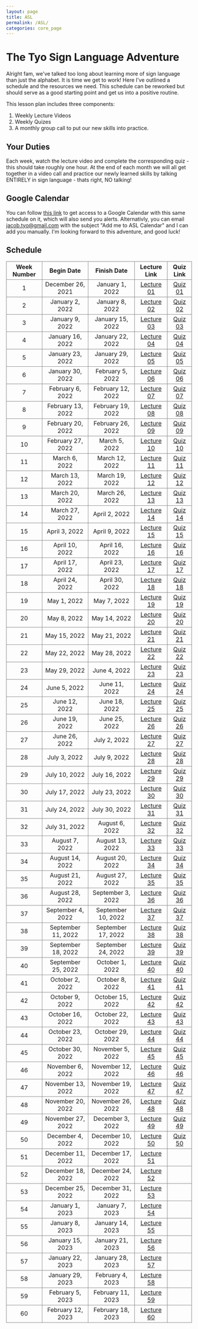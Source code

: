 ```yaml
---
layout: page
title: ASL
permalink: /ASL/
categories: core_page
---
```


<style>
td, th {
    border: 1px solid grey
}
</style>

# The Tyo Sign Language Adventure

Alright fam, we've talked too long about learning more of sign language than just the alphabet. It is time we get to work! Here I've outlined a schedule and the resources we need. This schedule can be reworked but should serve as a good starting point and get us into a positive routine. 


This lesson plan includes three components:
1. Weekly Lecture Videos
2. Weekly Quizes
3. A monthly group call to put our new skills into practice. 

## Your Duties

Each week, watch the lecture video and complete the corresponding quiz - this should take roughly one hour. At the end of each month we will all get together in a video call and practice our newly learned skills by talking ENTIRELY in sign language - thats right, NO talking! 

## Google Calendar

You can follow [this link](https://calendar.google.com/calendar/u/0?cid=bW1rZm0yNGt0MGpsNjBidHU1ajhoaWM1ODRAZ3JvdXAuY2FsZW5kYXIuZ29vZ2xlLmNvbQ) to get access to a Google Calendar with this same schedule on it, which will also send you alerts. Alternativly, you can email jacob.tyo@gmail.com with the subject "Add me to ASL Calendar" and I can add you manually. I'm looking forward to this adventure, and good luck!


## Schedule 

| Week Number | Begin Date         | Finish Date        | Lecture Link                                                        | Quiz Link                                                        |
|:-------------:|:--------------------:|:--------------------:|:---------------------------------------------------------------------:|:------------------------------------------------------------------:|
| 1           | December 26, 2021  | January 1, 2022    | [Lecture 01](https://www.lifeprint.com/asl101/lessons/lesson01.htm) | [Quiz 01](http://asl.gs/quizzes-practice/quiz01frame.htm)        |
| 2           | January 2, 2022    | January 8, 2022    | [Lecture 02](https://www.lifeprint.com/asl101/lessons/lesson02.htm) | [Quiz 02](http://asl.gs/quizzes-practice/quiz02frame.htm)        |
| 3           | January 9, 2022    | January 15, 2022   | [Lecture 03](https://www.lifeprint.com/asl101/lessons/lesson03.htm) | [Quiz 03](http://asl.gs/quizzes-practice/quiz03frame.htm)        |
| 4           | January 16, 2022   | January 22, 2022   | [Lecture 04](https://www.lifeprint.com/asl101/lessons/lesson04.htm) | [Quiz 04](http://asl.gs/quizzes-practice/quiz04frame.htm)        |
| 5           | January 23, 2022   | January 29, 2022   | [Lecture 05](https://www.lifeprint.com/asl101/lessons/lesson05.htm) | [Quiz 05](http://asl.gs/quizzes-practice/quiz05frame.htm)        |
| 6           | January 30, 2022   | February 5, 2022   | [Lecture 06](https://www.lifeprint.com/asl101/lessons/lesson06.htm) | [Quiz 06](http://asl.gs/quizzes-practice/quiz06frame.htm)        |
| 7           | February 6, 2022   | February 12, 2022  | [Lecture 07](https://www.lifeprint.com/asl101/lessons/lesson07.htm) | [Quiz 07](http://asl.gs/quizzes-practice/quiz07frame.htm)        |
| 8           | February 13, 2022  | February 19, 2022  | [Lecture 08](https://www.lifeprint.com/asl101/lessons/lesson08.htm) | [Quiz 08](http://asl.gs/quizzes-practice/quiz08frame.htm)        |
| 9           | February 20, 2022  | February 26, 2022  | [Lecture 09](https://www.lifeprint.com/asl101/lessons/lesson09.htm) | [Quiz 09](http://asl.gs/quizzes-practice/quiz09frame.htm)        |
| 10          | February 27, 2022  | March 5, 2022      | [Lecture 10](https://www.lifeprint.com/asl101/lessons/lesson10.htm) | [Quiz 10](http://asl.gs/quizzes-practice/quiz10frame.htm)        |
| 11          | March 6, 2022      | March 12, 2022     | [Lecture 11](https://www.lifeprint.com/asl101/lessons/lesson11.htm) | [Quiz 11](http://asl.gs/quizzes-practice/quiz11frame.htm)        |
| 12          | March 13, 2022     | March 19, 2022     | [Lecture 12](https://www.lifeprint.com/asl101/lessons/lesson12.htm) | [Quiz 12](http://asl.gs/quizzes-practice/quiz12frame.htm)        |
| 13          | March 20, 2022     | March 26, 2022     | [Lecture 13](https://www.lifeprint.com/asl101/lessons/lesson13.htm) | [Quiz 13](http://asl.gs/quizzes-practice/quiz13frame.htm)        |
| 14          | March 27, 2022     | April 2, 2022      | [Lecture 14](https://www.lifeprint.com/asl101/lessons/lesson14.htm) | [Quiz 14](http://asl.gs/quizzes-practice/quiz14frame.htm)        |
| 15          | April 3, 2022      | April 9, 2022      | [Lecture 15](https://www.lifeprint.com/asl101/lessons/lesson15.htm) | [Quiz 15](http://asl.gs/quizzes-practice/quiz15frame.htm)        |
| 16          | April 10, 2022     | April 16, 2022     | [Lecture 16](https://www.lifeprint.com/asl101/lessons/lesson16.htm) | [Quiz 16](http://asl.gs/quizzes-practice/quiz16frame.htm)        |
| 17          | April 17, 2022     | April 23, 2022     | [Lecture 17](https://www.lifeprint.com/asl101/lessons/lesson17.htm) | [Quiz 17](http://asl.gs/quizzes-practice/quiz17frame.htm)        |
| 18          | April 24, 2022     | April 30, 2022     | [Lecture 18](https://www.lifeprint.com/asl101/lessons/lesson18.htm) | [Quiz 18](http://asl.gs/quizzes-practice/quiz18frame.htm)        |
| 19          | May 1, 2022        | May 7, 2022        | [Lecture 19](https://www.lifeprint.com/asl101/lessons/lesson19.htm) | [Quiz 19](http://asl.gs/quizzes-practice/quiz19frame.htm)        |
| 20          | May 8, 2022        | May 14, 2022       | [Lecture 20](https://www.lifeprint.com/asl101/lessons/lesson20.htm) | [Quiz 20](http://asl.gs/quizzes-practice/quiz20frame.htm)        |
| 21          | May 15, 2022       | May 21, 2022       | [Lecture 21](https://www.lifeprint.com/asl101/lessons/lesson21.htm) | [Quiz 21](http://asl.gs/quizzes-practice/quiz21frame.htm)        |
| 22          | May 22, 2022       | May 28, 2022       | [Lecture 22](https://www.lifeprint.com/asl101/lessons/lesson22.htm) | [Quiz 22](http://asl.gs/quizzes-practice/quiz22frame.htm)        |
| 23          | May 29, 2022       | June 4, 2022       | [Lecture 23](https://www.lifeprint.com/asl101/lessons/lesson23.htm) | [Quiz 23](http://asl.gs/quizzes-practice/quiz23frame.htm)        |
| 24          | June 5, 2022       | June 11, 2022      | [Lecture 24](https://www.lifeprint.com/asl101/lessons/lesson24.htm) | [Quiz 24](http://asl.gs/quizzes-practice/quiz24frame.htm)        |
| 25          | June 12, 2022      | June 18, 2022      | [Lecture 25](https://www.lifeprint.com/asl101/lessons/lesson25.htm) | [Quiz 25](http://asl.gs/quizzes-practice/quiz25frame.htm)        |
| 26          | June 19, 2022      | June 25, 2022      | [Lecture 26](https://www.lifeprint.com/asl101/lessons/lesson26.htm) | [Quiz 26](http://asl.gs/quizzes-practice/quiz26frame.htm)        |
| 27          | June 26, 2022      | July 2, 2022       | [Lecture 27](https://www.lifeprint.com/asl101/lessons/lesson27.htm) | [Quiz 27](http://asl.gs/quizzes-practice/quiz27frame.htm)        |
| 28          | July 3, 2022       | July 9, 2022       | [Lecture 28](https://www.lifeprint.com/asl101/lessons/lesson28.htm) | [Quiz 28](http://asl.gs/quizzes-practice/quiz28frame.htm)        |
| 29          | July 10, 2022      | July 16, 2022      | [Lecture 29](https://www.lifeprint.com/asl101/lessons/lesson29.htm) | [Quiz 29](http://asl.gs/quizzes-practice/quiz29frame.htm)        |
| 30          | July 17, 2022      | July 23, 2022      | [Lecture 30](https://www.lifeprint.com/asl101/lessons/lesson30.htm) | [Quiz 30](http://asl.gs/quizzes-practice/quiz30frame.htm)        |
| 31          | July 24, 2022      | July 30, 2022      | [Lecture 31](https://www.lifeprint.com/asl101/lessons/lesson31.htm) | [Quiz 31](http://asl.gs/quizzes-practice/quiz31frame.htm)        |
| 32          | July 31, 2022      | August 6, 2022     | [Lecture 32](https://www.lifeprint.com/asl101/lessons/lesson32.htm) | [Quiz 32](http://asl.gs/quizzes-practice/quiz32frame.htm)        |
| 33          | August 7, 2022     | August 13, 2022    | [Lecture 33](https://www.lifeprint.com/asl101/lessons/lesson33.htm) | [Quiz 33](http://asl.gs/quizzes-practice/quiz33frame.htm)        |
| 34          | August 14, 2022    | August 20, 2022    | [Lecture 34](https://www.lifeprint.com/asl101/lessons/lesson34.htm) | [Quiz 34](http://asl.gs/quizzes-practice/quiz34frame.htm)        |
| 35          | August 21, 2022    | August 27, 2022    | [Lecture 35](https://www.lifeprint.com/asl101/lessons/lesson35.htm) | [Quiz 35](http://asl.gs/quizzes-practice/quiz35frame.htm)        |
| 36          | August 28, 2022    | September 3, 2022  | [Lecture 36](https://www.lifeprint.com/asl101/lessons/lesson36.htm) | [Quiz 36](http://asl.gs/quizzes-practice/quiz36frame.htm)        |
| 37          | September 4, 2022  | September 10, 2022 | [Lecture 37](https://www.lifeprint.com/asl101/lessons/lesson37.htm) | [Quiz 37](http://asl.gs/quizzes-practice/quiz37frame.htm)        |
| 38          | September 11, 2022 | September 17, 2022 | [Lecture 38](https://www.lifeprint.com/asl101/lessons/lesson38.htm) | [Quiz 38](http://asl.gs/quizzes-practice/quiz38frame.htm)        |
| 39          | September 18, 2022 | September 24, 2022 | [Lecture 39](https://www.lifeprint.com/asl101/lessons/lesson39.htm) | [Quiz 39](http://asl.gs/quizzes-practice/quiz39frame.htm)        |
| 40          | September 25, 2022 | October 1, 2022    | [Lecture 40](https://www.lifeprint.com/asl101/lessons/lesson40.htm) | [Quiz 40](http://asl.gs/quizzes-practice/quiz40frame.htm)        |
| 41          | October 2, 2022    | October 8, 2022    | [Lecture 41](https://www.lifeprint.com/asl101/lessons/lesson41.htm) | [Quiz 41](http://asl.gs/quizzes-practice/quiz41frame.htm)        |
| 42          | October 9, 2022    | October 15, 2022   | [Lecture 42](https://www.lifeprint.com/asl101/lessons/lesson42.htm) | [Quiz 42](http://asl.gs/quizzes-practice/quiz42frame.htm)        |
| 43          | October 16, 2022   | October 22, 2022   | [Lecture 43](https://www.lifeprint.com/asl101/lessons/lesson43.htm) | [Quiz 43](http://asl.gs/quizzes-practice/quiz43frame.htm)        |
| 44          | October 23, 2022   | October 29, 2022   | [Lecture 44](https://www.lifeprint.com/asl101/lessons/lesson44.htm) | [Quiz 44](http://asl.gs/quizzes-practice/quiz44frame.htm)        |
| 45          | October 30, 2022   | November 5, 2022   | [Lecture 45](https://www.lifeprint.com/asl101/lessons/lesson45.htm) | [Quiz 45](http://asl.gs/quizzes-practice/quiz45frame.htm)        |
| 46          | November 6, 2022   | November 12, 2022  | [Lecture 46](https://www.lifeprint.com/asl101/lessons/lesson46.htm) | [Quiz 46](https://www.lifeprint.com/asl101/lessons/lesson46.htm) |
| 47          | November 13, 2022  | November 19, 2022  | [Lecture 47](https://www.lifeprint.com/asl101/lessons/lesson47.htm) | [Quiz 47](https://www.lifeprint.com/asl101/lessons/lesson47.htm) |
| 48          | November 20, 2022  | November 26, 2022  | [Lecture 48](https://www.lifeprint.com/asl101/lessons/lesson48.htm) | [Quiz 48](https://www.lifeprint.com/asl101/lessons/lesson48.htm) |
| 49          | November 27, 2022  | December 3, 2022   | [Lecture 49](https://www.lifeprint.com/asl101/lessons/lesson49.htm) | [Quiz 49](https://www.lifeprint.com/asl101/lessons/lesson49.htm) |
| 50          | December 4, 2022   | December 10, 2022  | [Lecture 50](https://www.lifeprint.com/asl101/lessons/lesson50.htm) | [Quiz 50](https://www.lifeprint.com/asl101/lessons/lesson50.htm) |
| 51          | December 11, 2022  | December 17, 2022  | [Lecture 51](https://www.lifeprint.com/asl101/lessons/lesson51.htm) |                                                                  |
| 52          | December 18, 2022  | December 24, 2022  | [Lecture 52](https://www.lifeprint.com/asl101/lessons/lesson52.htm) |                                                                  |
| 53          | December 25, 2022  | December 31, 2022  | [Lecture 53](https://www.lifeprint.com/asl101/lessons/lesson53.htm) |                                                                  |
| 54          | January 1, 2023    | January 7, 2023    | [Lecture 54](https://www.lifeprint.com/asl101/lessons/lesson54.htm) |                                                                  |
| 55          | January 8, 2023    | January 14, 2023   | [Lecture 55](https://www.lifeprint.com/asl101/lessons/lesson55.htm) |                                                                  |
| 56          | January 15, 2023   | January 21, 2023   | [Lecture 56](https://www.lifeprint.com/asl101/lessons/lesson56.htm) |                                                                  |
| 57          | January 22, 2023   | January 28, 2023   | [Lecture 57](https://www.lifeprint.com/asl101/lessons/lesson57.htm) |                                                                  |
| 58          | January 29, 2023   | February 4, 2023   | [Lecture 58](https://www.lifeprint.com/asl101/lessons/lesson58.htm) |                                                                  |
| 59          | February 5, 2023   | February 11, 2023  | [Lecture 59](https://www.lifeprint.com/asl101/lessons/lesson59.htm) |                                                                  |
| 60          | February 12, 2023  | February 18, 2023  | [Lecture 60](https://www.lifeprint.com/asl101/lessons/lesson60.htm) |                                                                  |